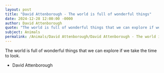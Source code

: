 ```yaml
---
layout: post
title: "David Attenborough - The world is full of wonderful things"
date: 2024-12-28 12:00:00 -0000
author: David Attenborough
quote: "The world is full of wonderful things that we can explore if we take the time to look."
subject: Animals
permalink: /Animals/David Attenborough/David Attenborough - The world is full of wonderful things
---
```


The world is full of wonderful things that we can explore if we take the time to look.

- David Attenborough

